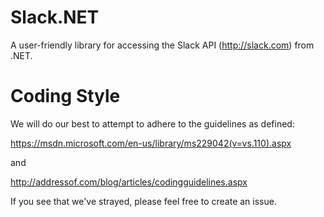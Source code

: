 
# Slack.NET
A user-friendly library for accessing the Slack API (http://slack.com) from .NET.

# Coding Style

We will do our best to attempt to adhere to the guidelines as defined:

https://msdn.microsoft.com/en-us/library/ms229042(v=vs.110).aspx

and

http://addressof.com/blog/articles/codingguidelines.aspx

If you see that we've strayed, please feel free to create an issue.

